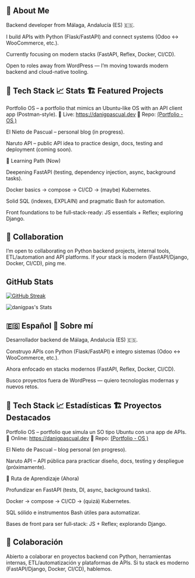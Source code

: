 ## 🚀 About Me

Backend developer from Málaga, Andalucía (ES) 🇪🇸.

I build APIs with Python (Flask/FastAPI) and connect systems (Odoo ↔️ WooCommerce, etc.).

Currently focusing on modern stacks (FastAPI, Reflex, Docker, CI/CD).

Open to roles away from WordPress — I’m moving towards modern backend and cloud-native tooling.

## 🧠 Tech Stack 📈 Stats 🏗️ Featured Projects

Portfolio OS – a portfolio that mimics an Ubuntu-like OS with an API client app (Postman-style).
🔗 Live: https://danigpascual.dev
🔧 Repo: [(Portfolio - OS )](https://github.com/danigpas/portfolio-os)

El Nieto de Pascual – personal blog (in progress).

Naruto API – public API idea to practice design, docs, testing and deployment (coming soon).

🎯 Learning Path (Now)

Deepening FastAPI (testing, dependency injection, async, background tasks).

Docker basics → compose → CI/CD → (maybe) Kubernetes.

Solid SQL (indexes, EXPLAIN) and pragmatic Bash for automation.

Front foundations to be full‑stack-ready: JS essentials + Reflex; exploring Django.

## 🤝 Collaboration

I’m open to collaborating on Python backend projects, internal tools, ETL/automation and API platforms.
If your stack is modern (FastAPI/Django, Docker, CI/CD), ping me.

## GitHub Stats


[![GitHub Streak](https://github-readme-streak-stats.herokuapp.com?user=danigpas&theme=highcontrast)](https://git.io/streak-stats)

![danigpas's Stats](https://github-readme-stats.vercel.app/api?username=danigpas&theme=highcontrast&show_icons=true&hide_border=true&count_private=true)

## 🇪🇸 Español 🚀 Sobre mí

Desarrollador backend de Málaga, Andalucía (ES) 🇪🇸.

Construyo APIs con Python (Flask/FastAPI) e integro sistemas (Odoo ↔️ WooCommerce, etc.).

Ahora enfocado en stacks modernos (FastAPI, Reflex, Docker, CI/CD).

Busco proyectos fuera de WordPress — quiero tecnologías modernas y nuevos retos.

## 🧠 Tech Stack 📈 Estadísticas 🏗️ Proyectos Destacados

Portfolio OS – portfolio que simula un SO tipo Ubuntu con una app de APIs.
🔗 Online: https://danigpascual.dev
🔧 Repo: [(Portfolio - OS )](https://github.com/danigpas/portfolio-os)

El Nieto de Pascual – blog personal (en progreso).

Naruto API – API pública para practicar diseño, docs, testing y despliegue (próximamente).

🎯 Ruta de Aprendizaje (Ahora)

Profundizar en FastAPI (tests, DI, async, background tasks).

Docker → compose → CI/CD → (quizá) Kubernetes.

SQL sólido e instrumentos Bash útiles para automatizar.

Bases de front para ser full‑stack: JS + Reflex; explorando Django.

## 🤝 Colaboración

Abierto a colaborar en proyectos backend con Python, herramientas internas, ETL/automatización y plataformas de APIs.
Si tu stack es moderno (FastAPI/Django, Docker, CI/CD), hablemos.
 

